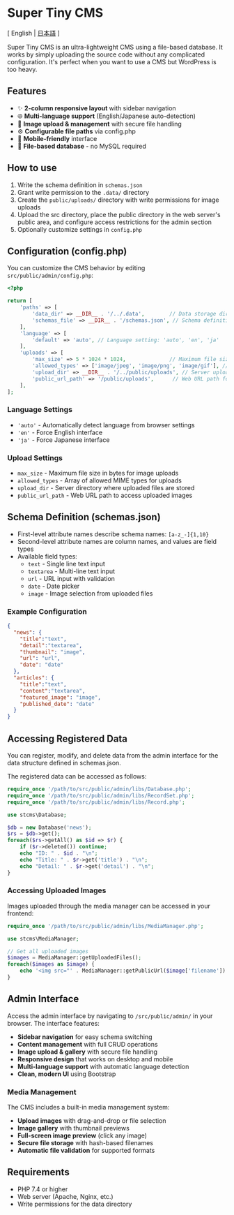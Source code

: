# Super Tiny CMS

[ English | [日本語](README-ja.md) ]

Super Tiny CMS is an ultra-lightweight CMS using a file-based database.
It works by simply uploading the source code without any complicated configuration.
It's perfect when you want to use a CMS but WordPress is too heavy.


## Features

- ✨ **2-column responsive layout** with sidebar navigation
- 🌐 **Multi-language support** (English/Japanese auto-detection)
- 📸 **Image upload & management** with secure file handling
- ⚙️ **Configurable file paths** via config.php
- 📱 **Mobile-friendly** interface
- 📁 **File-based database** - no MySQL required


## How to use

1. Write the schema definition in `schemas.json`
2. Grant write permission to the `.data/` directory
3. Create the `public/uploads/` directory with write permissions for image uploads
4. Upload the src directory, place the public directory in the web server's public area, and configure access restrictions for the admin section
5. Optionally customize settings in `config.php`


## Configuration (config.php)

You can customize the CMS behavior by editing `src/public/admin/config.php`:

```php
<?php

return [
    'paths' => [
        'data_dir' => __DIR__ . '/../.data',        // Data storage directory
        'schemas_file' => __DIR__ . '/schemas.json', // Schema definition file
    ],
    'language' => [
        'default' => 'auto', // Language setting: 'auto', 'en', 'ja'
    ],
    'uploads' => [
        'max_size' => 5 * 1024 * 1024,              // Maximum file size (5MB)
        'allowed_types' => ['image/jpeg', 'image/png', 'image/gif'], // Allowed image types
        'upload_dir' => __DIR__ . '/../public/uploads', // Server upload directory
        'public_url_path' => '/public/uploads',      // Web URL path for images
    ],
];
```

### Language Settings

- `'auto'` - Automatically detect language from browser settings
- `'en'` - Force English interface
- `'ja'` - Force Japanese interface

### Upload Settings

- `max_size` - Maximum file size in bytes for image uploads
- `allowed_types` - Array of allowed MIME types for uploads
- `upload_dir` - Server directory where uploaded files are stored
- `public_url_path` - Web URL path to access uploaded images


## Schema Definition (schemas.json)

- First-level attribute names describe schema names: `[a-z_-]{1,10}`
- Second-level attribute names are column names, and values are field types
- Available field types:
    - `text` - Single line text input
    - `textarea` - Multi-line text input
    - `url` - URL input with validation
    - `date` - Date picker
    - `image` - Image selection from uploaded files

### Example Configuration

```json
{
  "news": {
    "title":"text",
    "detail":"textarea",
    "thumbnail": "image",
    "url": "url",
    "date": "date"
  },
  "articles": {
    "title":"text",
    "content":"textarea",
    "featured_image": "image",
    "published_date": "date"
  }
}
```


## Accessing Registered Data

You can register, modify, and delete data from the admin interface for the data structure defined in schemas.json.

The registered data can be accessed as follows:

```php
require_once '/path/to/src/public/admin/libs/Database.php';
require_once '/path/to/src/public/admin/libs/RecordSet.php';
require_once '/path/to/src/public/admin/libs/Record.php';

use stcms\Database;

$db = new Database('news');
$rs = $db->get();
foreach($rs->getAll() as $id => $r) {
    if ($r->deleted()) continue;
    echo "ID: " . $id . "\n";
    echo "Title: " . $r->get('title') . "\n";
    echo "Detail: " . $r->get('detail') . "\n";
}
```

### Accessing Uploaded Images

Images uploaded through the media manager can be accessed in your frontend:

```php
require_once '/path/to/src/public/admin/libs/MediaManager.php';

use stcms\MediaManager;

// Get all uploaded images
$images = MediaManager::getUploadedFiles();
foreach($images as $image) {
    echo '<img src="' . MediaManager::getPublicUrl($image['filename']) . '" alt="">';
}
```


## Admin Interface

Access the admin interface by navigating to `/src/public/admin/` in your browser. The interface features:

- **Sidebar navigation** for easy schema switching
- **Content management** with full CRUD operations
- **Image upload & gallery** with secure file handling
- **Responsive design** that works on desktop and mobile
- **Multi-language support** with automatic language detection
- **Clean, modern UI** using Bootstrap

### Media Management

The CMS includes a built-in media management system:

- **Upload images** with drag-and-drop or file selection
- **Image gallery** with thumbnail previews
- **Full-screen image preview** (click any image)
- **Secure file storage** with hash-based filenames
- **Automatic file validation** for supported formats


## Requirements

- PHP 7.4 or higher
- Web server (Apache, Nginx, etc.)
- Write permissions for the data directory